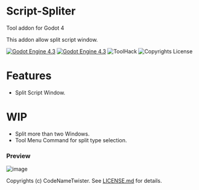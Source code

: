 # Script-Spliter
Tool addon for Godot 4

This addon allow split script window.

[![Godot Engine 4.3](https://img.shields.io/badge/WIP-orange)](https://godotengine.org/) [![Godot Engine 4.3](https://img.shields.io/badge/Godot_Engine-4.x-blue)](https://godotengine.org/) ![ToolHack](https://img.shields.io/badge/Tool-Addon-green) ![Copyrights License](https://img.shields.io/badge/License-MIT-blue)



# Features
* Split Script Window.

# WIP
* Split more than two Windows.
* Tool Menu Command for split type selection.

### Preview
![image](https://github.com/user-attachments/assets/a6e1dea8-74cf-4fd9-b0b4-ec7d65ea3995)

Copyrights (c) CodeNameTwister. See [LICENSE.md](LICENSE.md) for details.

[godot engine]: https://godotengine.org/
